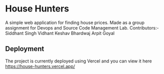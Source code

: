 # House Hunters
A simple web application for finding house prices. Made as a group assignment for Devops and Source Code Management Lab.
Contributors:-
Siddhant Singh
Vidhant
Keshav Bhardwaj
Arpit Goyal

## Deployment
The project is currently deployed using Vercel and you can view it here https://house-hunters.vercel.app/

